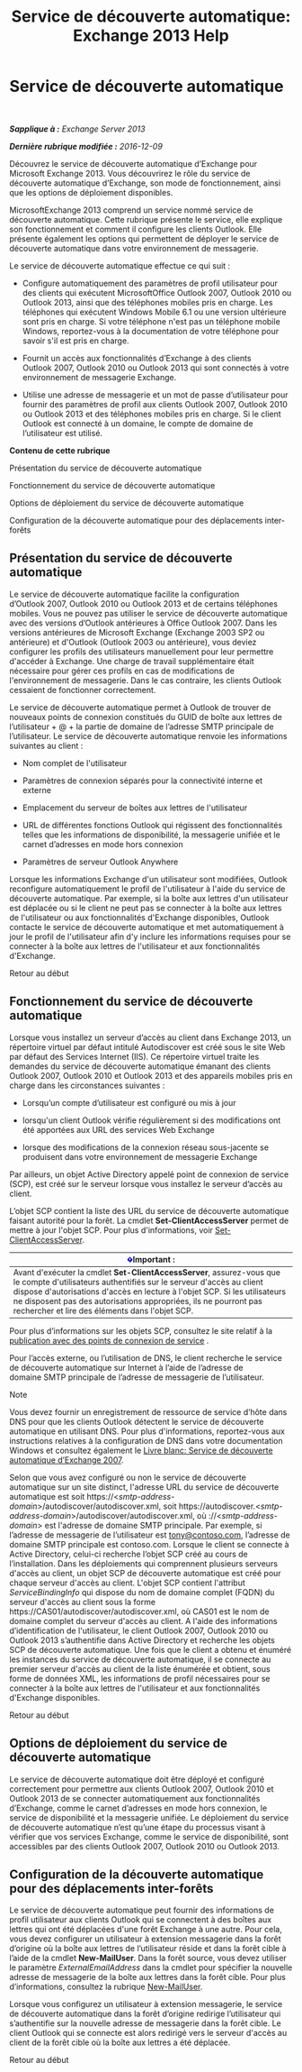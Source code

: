 ﻿---
title: 'Service de découverte automatique: Exchange 2013 Help'
TOCTitle: Service de découverte automatique
ms:assetid: b03c0f21-cbc2-4be8-ad03-73a7dac16ffc
ms:mtpsurl: https://technet.microsoft.com/fr-fr/library/Bb124251(v=EXCHG.150)
ms:contentKeyID: 50555476
ms.date: 04/24/2018
mtps_version: v=EXCHG.150
ms.translationtype: HT
---

# Service de découverte automatique

 

_**Sapplique à :** Exchange Server 2013_

_**Dernière rubrique modifiée :** 2016-12-09_

Découvrez le service de découverte automatique d’Exchange pour Microsoft Exchange 2013. Vous découvrirez le rôle du service de découverte automatique d’Exchange, son mode de fonctionnement, ainsi que les options de déploiement disponibles.

MicrosoftExchange 2013 comprend un service nommé service de découverte automatique. Cette rubrique présente le service, elle explique son fonctionnement et comment il configure les clients Outlook. Elle présente également les options qui permettent de déployer le service de découverte automatique dans votre environnement de messagerie.

Le service de découverte automatique effectue ce qui suit :

  - Configure automatiquement des paramètres de profil utilisateur pour des clients qui exécutent MicrosoftOffice Outlook 2007, Outlook 2010 ou Outlook 2013, ainsi que des téléphones mobiles pris en charge. Les téléphones qui exécutent Windows Mobile 6.1 ou une version ultérieure sont pris en charge. Si votre téléphone n'est pas un téléphone mobile Windows, reportez-vous à la documentation de votre téléphone pour savoir s'il est pris en charge.

  - Fournit un accès aux fonctionnalités d’Exchange à des clients Outlook 2007, Outlook 2010 ou Outlook 2013 qui sont connectés à votre environnement de messagerie Exchange.

  - Utilise une adresse de messagerie et un mot de passe d’utilisateur pour fournir des paramètres de profil aux clients Outlook 2007, Outlook 2010 ou Outlook 2013 et des téléphones mobiles pris en charge. Si le client Outlook est connecté à un domaine, le compte de domaine de l’utilisateur est utilisé.

**Contenu de cette rubrique**

Présentation du service de découverte automatique

Fonctionnement du service de découverte automatique

Options de déploiement du service de découverte automatique

Configuration de la découverte automatique pour des déplacements inter-forêts

## Présentation du service de découverte automatique

Le service de découverte automatique facilite la configuration d’Outlook 2007, Outlook 2010 ou Outlook 2013 et de certains téléphones mobiles. Vous ne pouvez pas utiliser le service de découverte automatique avec des versions d’Outlook antérieures à Office Outlook 2007. Dans les versions antérieures de Microsoft Exchange (Exchange 2003 SP2 ou antérieure) et d'Outlook (Outlook 2003 ou antérieure), vous deviez configurer les profils des utilisateurs manuellement pour leur permettre d'accéder à Exchange. Une charge de travail supplémentaire était nécessaire pour gérer ces profils en cas de modifications de l'environnement de messagerie. Dans le cas contraire, les clients Outlook cessaient de fonctionner correctement.

Le service de découverte automatique permet à Outlook de trouver de nouveaux points de connexion constitués du GUID de boîte aux lettres de l’utilisateur + @ + la partie de domaine de l’adresse SMTP principale de l’utilisateur. Le service de découverte automatique renvoie les informations suivantes au client :

  - Nom complet de l'utilisateur

  - Paramètres de connexion séparés pour la connectivité interne et externe

  - Emplacement du serveur de boîtes aux lettres de l'utilisateur

  - URL de différentes fonctions Outlook qui régissent des fonctionnalités telles que les informations de disponibilité, la messagerie unifiée et le carnet d’adresses en mode hors connexion

  - Paramètres de serveur Outlook Anywhere

Lorsque les informations Exchange d'un utilisateur sont modifiées, Outlook reconfigure automatiquement le profil de l'utilisateur à l'aide du service de découverte automatique. Par exemple, si la boîte aux lettres d'un utilisateur est déplacée ou si le client ne peut pas se connecter à la boîte aux lettres de l'utilisateur ou aux fonctionnalités d'Exchange disponibles, Outlook contacte le service de découverte automatique et met automatiquement à jour le profil de l'utilisateur afin d'y inclure les informations requises pour se connecter à la boîte aux lettres de l'utilisateur et aux fonctionnalités d'Exchange.

Retour au début

## Fonctionnement du service de découverte automatique

Lorsque vous installez un serveur d’accès au client dans Exchange 2013, un répertoire virtuel par défaut intitulé Autodiscover est créé sous le site Web par défaut des Services Internet (IIS). Ce répertoire virtuel traite les demandes du service de découverte automatique émanant des clients Outlook 2007, Outlook 2010 et Outlook 2013 et des appareils mobiles pris en charge dans les circonstances suivantes :

  - Lorsqu’un compte d’utilisateur est configuré ou mis à jour

  - lorsqu'un client Outlook vérifie régulièrement si des modifications ont été apportées aux URL des services Web Exchange

  - lorsque des modifications de la connexion réseau sous-jacente se produisent dans votre environnement de messagerie Exchange

Par ailleurs, un objet Active Directory appelé point de connexion de service (SCP), est créé sur le serveur lorsque vous installez le serveur d’accès au client.

L’objet SCP contient la liste des URL du service de découverte automatique faisant autorité pour la forêt. La cmdlet **Set-ClientAccessServer** permet de mettre à jour l'objet SCP. Pour plus d'informations, voir [Set-ClientAccessServer](https://technet.microsoft.com/fr-fr/library/bb125157\(v=exchg.150\)).

<table>
<thead>
<tr class="header">
<th><img src="images/JJ159813.important(EXCHG.150).gif" title="Important" alt="Important" />Important :</th>
</tr>
</thead>
<tbody>
<tr class="odd">
<td>Avant d'exécuter la cmdlet <strong>Set-ClientAccessServer</strong>, assurez-vous que le compte d'utilisateurs authentifiés sur le serveur d'accès au client dispose d'autorisations d'accès en lecture à l'objet SCP. Si les utilisateurs ne disposent pas des autorisations appropriées, ils ne pourront pas rechercher et lire des éléments dans l'objet SCP.</td>
</tr>
</tbody>
</table>


Pour plus d’informations sur les objets SCP, consultez le site relatif à la [publication avec des points de connexion de service](https://go.microsoft.com/fwlink/p/?linkid=72744) .

Pour l’accès externe, ou l’utilisation de DNS, le client recherche le service de découverte automatique sur Internet à l’aide de l’adresse de domaine SMTP principale de l’adresse de messagerie de l’utilisateur.

> [!NOTE]
> Vous devez fournir un enregistrement de ressource de service d’hôte dans DNS pour que les clients Outlook détectent le service de découverte automatique en utilisant DNS. Pour plus d'informations, reportez-vous aux instructions relatives à la configuration de DNS dans votre documentation Windows et consultez également le <a href="https://go.microsoft.com/fwlink/p/?linkid=85214">Livre blanc: Service de découverte automatique d’Exchange 2007</a>.


Selon que vous avez configuré ou non le service de découverte automatique sur un site distinct, l'adresse URL du service de découverte automatique est soit https://\<*smtp-address-domain*\>/autodiscover/autodiscover.xml, soit https://autodiscover.\<*smtp-address-domain*\>/autodiscover/autodiscover.xml, où ://\<*smtp-address-domain*\> est l'adresse de domaine SMTP principale. Par exemple, si l’adresse de messagerie de l’utilisateur est tony@contoso.com, l’adresse de domaine SMTP principale est contoso.com. Lorsque le client se connecte à Active Directory, celui-ci recherche l’objet SCP créé au cours de l’installation. Dans les déploiements qui comprennent plusieurs serveurs d'accès au client, un objet SCP de découverte automatique est créé pour chaque serveur d'accès au client. L'objet SCP contient l'attribut *ServiceBindingInfo* qui dispose du nom de domaine complet (FQDN) du serveur d'accès au client sous la forme https://CAS01/autodiscover/autodiscover.xml, où CAS01 est le nom de domaine complet du serveur d'accès au client. A l'aide des informations d’identification de l'utilisateur, le client Outlook 2007, Outlook 2010 ou Outlook 2013 s’authentifie dans Active Directory et recherche les objets SCP de découverte automatique. Une fois que le client a obtenu et énuméré les instances du service de découverte automatique, il se connecte au premier serveur d'accès au client de la liste énumérée et obtient, sous forme de données XML, les informations de profil nécessaires pour se connecter à la boîte aux lettres de l'utilisateur et aux fonctionnalités d'Exchange disponibles.

Retour au début

## Options de déploiement du service de découverte automatique

Le service de découverte automatique doit être déployé et configuré correctement pour permettre aux clients Outlook 2007, Outlook 2010 et Outlook 2013 de se connecter automatiquement aux fonctionnalités d’Exchange, comme le carnet d’adresses en mode hors connexion, le service de disponibilité et la messagerie unifiée. Le déploiement du service de découverte automatique n’est qu’une étape du processus visant à vérifier que vos services Exchange, comme le service de disponibilité, sont accessibles par des clients Outlook 2007, Outlook 2010 ou Outlook 2013.

## Configuration de la découverte automatique pour des déplacements inter-forêts

Le service de découverte automatique peut fournir des informations de profil utilisateur aux clients Outlook qui se connectent à des boîtes aux lettres qui ont été déplacées d'une forêt Exchange à une autre. Pour cela, vous devez configurer un utilisateur à extension messagerie dans la forêt d’origine où la boîte aux lettres de l’utilisateur réside et dans la forêt cible à l’aide de la cmdlet **New-MailUser**. Dans la forêt source, vous devez utiliser le paramètre *ExternalEmailAddress* dans la cmdlet pour spécifier la nouvelle adresse de messagerie de la boîte aux lettres dans la forêt cible. Pour plus d’informations, consultez la rubrique [New-MailUser](https://technet.microsoft.com/fr-fr/library/aa996335\(v=exchg.150\)).

Lorsque vous configurez un utilisateur à extension messagerie, le service de découverte automatique dans la forêt d’origine redirige l’utilisateur qui s’authentifie sur la nouvelle adresse de messagerie dans la forêt cible. Le client Outlook qui se connecte est alors redirigé vers le serveur d'accès au client de la forêt cible où la boîte aux lettres a été déplacée.

Retour au début

